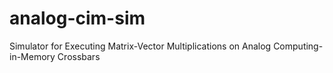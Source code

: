 # analog-cim-sim
Simulator for Executing Matrix-Vector Multiplications on Analog Computing-in-Memory Crossbars
